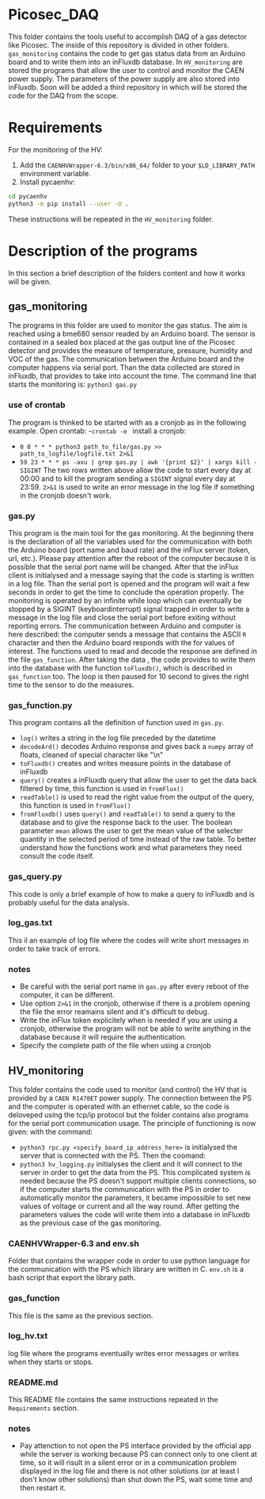 # Picosec_DAQ

This folder contains the tools useful to accomplish DAQ of a gas detector like Picosec. The inside of this repository is divided in other folders. `gas_monitoring` contains the code to get gas status data from an Arduino board and to write them into an inFluxdb database. In `HV_monitoring` are stored the programs that allow the user to control and monitor the CAEN power supply. The parameters of the power supply are also stored into inFluxdb.
Soon will be added a third repository in which will be stored the code for the DAQ from the scope.

# Requirements
For the monitoring of the HV:
1. Add the `CAENHVWrapper-6.3/bin/x86_64/` folder to your `$LD_LIBRARY_PATH` environment variable.
2. Install pycaenhv:
```bash
cd pycaenhv
python3 -m pip install --user -U .
```
These instructions will be repeated in the `HV_monitoring` folder.

# Description of the programs
In this section a brief description of the folders content and how it works will be given.

## gas_monitoring
The programs in this folder are used to monitor the gas status. The aim is reached using a bme680 sensor readed by an Arduino board. The sensor is contained in a sealed box placed at the gas output line of the Picosec detector and provides the measure of temperature, pressure, humidity and VOC of the gas. 
The communication between the Arduino board and the computer happens via serial port.
Than the data collected are stored in inFluxdb, that provides to take into account the time.
The command line that starts the monitoring is:
``python3 gas.py``

### use of crontab
The program is thinked to be started with as a cronjob as in the following example.
Open crontab:
-``crontab -e ``
install a cronjob:
- ``0 0 * * * python3 path_to_file/gas.py >> path_to_logfile/logfile.txt 2>&1``
- ``59 23 * * * ps -axu | grep gas.py | awk '{print $2}' | xargs kill -SIGINT``
The two rows written above allow the code to start every day at 00:00 and to kill the program sending a `SIGINT` signal every day at 23:59.
`2>&1` is used to write an error message in the log file if something in the cronjob doesn't work.

 ### gas.py
 This program is the main tool for the gas monitoring. 
 At the beginning there is the declaration of all the variables used for the communication with both the Arduino board (port name and baud rate) and the inFlux server (token, url, etc.). Please pay attention after the reboot of the computer because it is possible that the serial port name will be changed.
 After that the inFlux client is initialysed and a message saying that the code is starting is written in a log file.
 Than the serial port is opened and the program will wait a few seconds in order to get the time to conclude the operation properly.
 The monitoring is operated by an infinite while loop which can eventually be stopped by a SIGINT (keyboardinterrupt) signal trapped in order to write a message in the log file and close the serial port before exiting without reporting errors.
 The communication between Arduino and computer is here described: the computer sends a message that contains the ASCII `R` character and then the Arduino board responds with the for values of interest. The functions used to read and decode the response are defined in the file `gas_function`.
 After taking the data , the code provides to write them into the database with the function `toFluxdb()`, which is described in `gas_function` too.
 The loop is then paused for 10 second to gives the right time to the sensor to do the measures.
 
 ### gas_function.py
This program contains all the definition of function used in `gas.py`.
- `log()` writes a string in the log file preceded by the datetime
- `decodeArd()` decodes Arduino response and gives back a `numpy` array of floats, cleaned of special character like "\n"
- `toFluxdb()` creates and writes measure points in the database of inFluxdb
- `query()` creates a inFluxdb query that allow the user to get the data back filtered by time, this function is used in `fromFlux()`
- `readTable()` is used to read the right value from the output of the query, this function is used in `fromFlux()`
- `fromFluxdb()` uses `query()` and `readTable()` to send a query to the database and to give the response back to the user. The boolean parameter `mean` allows the user to get the mean value of the selecter quantity in the selected period of time instead of the raw table.
To better understand how the functions work and what parameters they need consult the code itself.

### gas_query.py
This code is only a brief example of how to make a query to inFluxdb and is probably useful for the data analysis.

### log_gas.txt
This il an example of log file where the codes will write short messages in order to take track of errors.

### notes
- Be careful with the serial port name in `gas.py` after every reboot of the computer, it can be different.
- Use option `2>&1` in the cronjob, otherwise if there is a problem opening the file the error reamains silent and it's difficult to debug.
- Write the inFlux token explicitely when is needed if you are using a cronjob, otherwise the program will not be able to write anything in the database because it will require the authentication.
- Specify the complete path of the file when using a cronjob

## HV_monitoring
This folder contains the code used to monitor (and control) the HV that is provided by a `CAEN R1470ET` power supply. The connection between the PS and the computer is operated with an ethernet cable, so the code is deloveped using the tcp/ip protocol but the folder contains also programs for the serial port communication usage.
The principle of functioning is now given: with the command:
- ``python3 rpc.py <specify_board_ip_address_here>`` 
is initialysed the server that is connected with the PS. Then the coomand:
- ``python3 hv_logging.py`` 
initialyses the client and it will connect to the server in order to get the data from the PS.
This complicated system is needed because the PS doesn't support multiple clients connections, so if the computer starts the communication with the PS in order to automatically monitor the parameters, it became impossible to set new values of voltage or current and all the way round.
After getting the parameters values the code will write them into a database in inFluxdb as the previous case of the gas monitoring.

### CAENHVWrapper-6.3 and env.sh
Folder that contains the wrapper code in order to use python language for the communication with the PS which library are written in C.
`env.sh` is a bash script that export the library path.
### gas_function
This file is the same as the previous section.

### log_hv.txt
log file where the programs eventually writes error messages or writes when they starts or stops.

### README.md
This README file contains the same instructions repeated in the `Requirements` section.

### notes
- Pay attenction to not open the PS interface provided by the official app while the server is working because PS can connect only to one client at time, so it will risult in a silent error or in a communication problem displayed in the log file and there is not other solutions (or at least I don't know other solutions) than shut down the PS, wait some time and then restart it.
